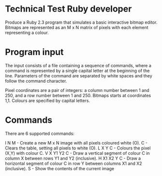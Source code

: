 # Technical Test Ruby developer

Produce a Ruby 2.3 program that simulates a basic interactive bitmap editor. Bitmaps are represented as an M x N matrix of pixels with each element representing a colour.

# Program input

The input consists of a file containing a sequence of commands, where a command is represented by a single capital letter at the beginning of the line. Parameters of the command are separated by white spaces and they follow the command character.

Pixel coordinates are a pair of integers: a column number between 1 and 250, and a row number between 1 and 250. Bitmaps starts at coordinates 1,1. Colours are specified by capital letters.

# Commands
There are 6 supported commands:

  I N M - Create a new M x N image with all pixels coloured white (O).
  C - Clears the table, setting all pixels to white (O).
  L X Y C - Colours the pixel (X,Y) with colour C.
  V X Y1 Y2 C - Draw a vertical segment of colour C in column X between rows Y1 and Y2 (inclusive).
  H X1 X2 Y C - Draw a horizontal segment of colour C in row Y between columns X1 and X2 (inclusive).
  S - Show the contents of the current image
